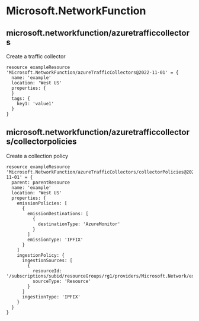 # Microsoft.NetworkFunction

## microsoft.networkfunction/azuretrafficcollectors

Create a traffic collector
```bicep
resource exampleResource 'Microsoft.NetworkFunction/azureTrafficCollectors@2022-11-01' = {
  name: 'example'
  location: 'West US'
  properties: {
  }
  tags: {
    key1: 'value1'
  }
}
```

## microsoft.networkfunction/azuretrafficcollectors/collectorpolicies

Create a collection policy
```bicep
resource exampleResource 'Microsoft.NetworkFunction/azureTrafficCollectors/collectorPolicies@2022-11-01' = {
  parent: parentResource 
  name: 'example'
  location: 'West US'
  properties: {
    emissionPolicies: [
      {
        emissionDestinations: [
          {
            destinationType: 'AzureMonitor'
          }
        ]
        emissionType: 'IPFIX'
      }
    ]
    ingestionPolicy: {
      ingestionSources: [
        {
          resourceId: '/subscriptions/subid/resourceGroups/rg1/providers/Microsoft.Network/expressRouteCircuits/circuitName'
          sourceType: 'Resource'
        }
      ]
      ingestionType: 'IPFIX'
    }
  }
}
```
